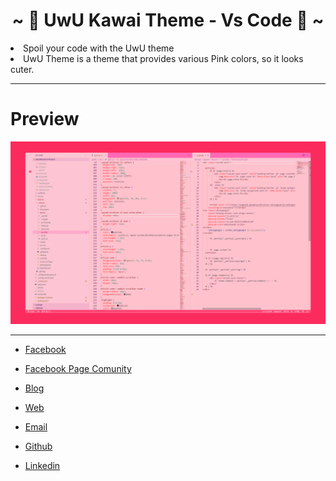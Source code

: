 <h1 align="center">~ 🌸 UwU Kawai Theme - Vs Code 🌸 ~</h1>

<li>Spoil your code with the UwU theme</li>
<li>UwU Theme is a theme that provides various Pink colors, so it looks cuter.</li>

<hr>

# Preview

![preview.png](/sazumiviki-preview.png)

<hr>

- [Facebook](https://facebook.com/moe.sazumiviki)



- [Facebook Page Comunity](https://facebook.com/sazumicloud)



- [Blog](https://sazumiviki.com)



- [Web](https://moe.sazumiviki.com)



- [Email](mailto:hi@sazumiviki.com)



- [Github](https://github.com/sazumivicky)



- [Linkedin](https://www.linkedin.com/in/sazumiviki/)
